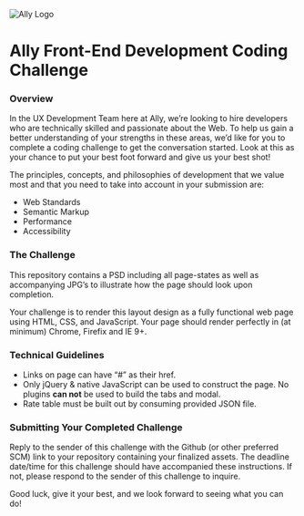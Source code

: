 ![Ally Logo](http://marketing.tradeking.com/page/ally-and-tradeking-learn-more/i/logo_ally-doitright.png)

# Ally Front-End Development Coding Challenge

### Overview

In the UX Development Team here at Ally, we’re looking to hire developers who are technically skilled and passionate about the Web. To help us gain a better understanding of your strengths in these areas, we’d like for you to complete a coding challenge to get the conversation started. Look at this as your chance to put your best foot forward and give us your best shot!

The principles, concepts, and philosophies of development that we value most and that you need to take into account in your submission are:

*	Web Standards
*	Semantic Markup
*	Performance
*	Accessibility

### The Challenge

This repository contains a PSD including all page-states as well as accompanying JPG’s to illustrate how the page should look upon completion. 

Your challenge is to render this layout design as a fully functional web page using HTML, CSS, and JavaScript. Your page should render perfectly in (at minimum) Chrome, Firefix and IE 9+.

### Technical Guidelines

*	Links on page can have “#” as their href.
*	Only jQuery & native JavaScript can be used to construct the page. No plugins **can not** be used to build the tabs and modal.
*	Rate table must be built out by consuming provided JSON file.

### Submitting Your Completed Challenge

Reply to the sender of this challenge with the Github (or other preferred SCM) link to your repository containing your finalized assets. The deadline date/time for this challenge should have accompanied these instructions. If not, please respond to the sender of this challenge to inquire.

Good luck, give it your best, and we look forward to seeing what you can do!

